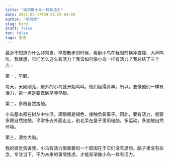 ```yaml
---
title: "如何像小鸟一样有活力"
date: 2021-05-17T09:51:25-04:00
author: "郝鸿涛"
slug: bird
draft: false
toc: false
tags: 思考
---
```


最近不知道为什么非常累。早晨散步的时候，看到小鸟在我眼前横冲直撞、大声鸣叫，我就想，它们怎么这么有活力？我该如何像小鸟一样有活力？我总结了三个点：

第一，早起。

每天，天刚刚亮，屋外的小鸟就开始鸣叫。他们起得真早。所以，要像他们一样有活力，第一点是要做到早睡早起。

第二，多跟自然接触。

小鸟基本都在树丛中生活，满眼都是绿色，接触负氧离子。因此，要有活力，就要多跟自然接触。平常多去外面走走，别老呆在屋子里用电脑，多运动，多接触自然环境。

第三，清空大脑。

我的直觉告诉我，小鸟有活力很重要的一个原因在于它们没有思想。脑子里没有杂念，专注当下，不为未来的事情焦虑，才能渐渐像小鸟一样有活力。